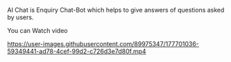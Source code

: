 AI Chat is Enquiry Chat-Bot which helps to give answers of questions asked by users.


You can Watch video 

https://user-images.githubusercontent.com/89975347/177701036-59349441-ad78-4cef-99d2-c726d3e7d80f.mp4

